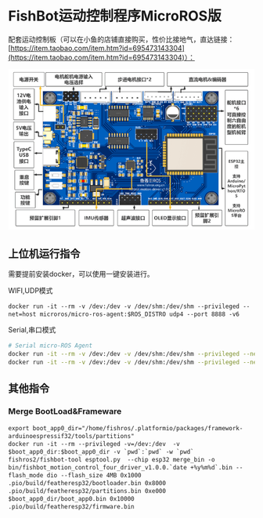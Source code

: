 # FishBot运动控制程序MicroROS版

配套运动控制板（可以在小鱼的店铺直接购买，性价比接地气，直达链接：[https://item.taobao.com/item.htm?id=695473143304](https://item.taobao.com/item.htm?id=695473143304)）：

![](./docs/images/1670950515258-0c1474f6-2d5a-4030-a1df-87bfdff78ba5-image-resized.png)


## 上位机运行指令

需要提前安装docker，可以使用一键安装进行。


WIFI,UDP模式

```
docker run -it --rm -v /dev:/dev -v /dev/shm:/dev/shm --privileged --net=host microros/micro-ros-agent:$ROS_DISTRO udp4 --port 8888 -v6
```

Serial,串口模式

```bash
# Serial micro-ROS Agent
docker run -it --rm -v /dev:/dev -v /dev/shm:/dev/shm --privileged --net=host microros/micro-ros-agent:$ROS_DISTRO serial --dev /dev/ttyUSB0 -v6 -b 921600
docker run -it --rm -v /dev:/dev -v /dev/shm:/dev/shm --privileged --net=host microros/micro-ros-agent:$ROS_DISTRO serial --dev /dev/ttyUSB0 -v6 -b 115200
```

## 其他指令 

### Merge BootLoad&Frameware

```
export boot_app0_dir="/home/fishros/.platformio/packages/framework-arduinoespressif32/tools/partitions"
docker run -it --rm --privileged -v=/dev:/dev  -v $boot_app0_dir:$boot_app0_dir -v `pwd`:`pwd` -w `pwd` fishros2/fishbot-tool esptool.py  --chip esp32 merge_bin -o bin/fishbot_motion_control_four_driver_v1.0.0.`date +%y%m%d`.bin --flash_mode dio --flash_size 4MB 0x1000 .pio/build/featheresp32/bootloader.bin 0x8000 .pio/build/featheresp32/partitions.bin 0xe000 $boot_app0_dir/boot_app0.bin 0x10000 .pio/build/featheresp32/firmware.bin
```

